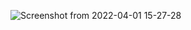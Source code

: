 ![Screenshot from 2022-04-01 15-27-28](https://user-images.githubusercontent.com/79419141/161263234-c569f10c-deac-4a37-b789-52c3ed64fe18.png)
